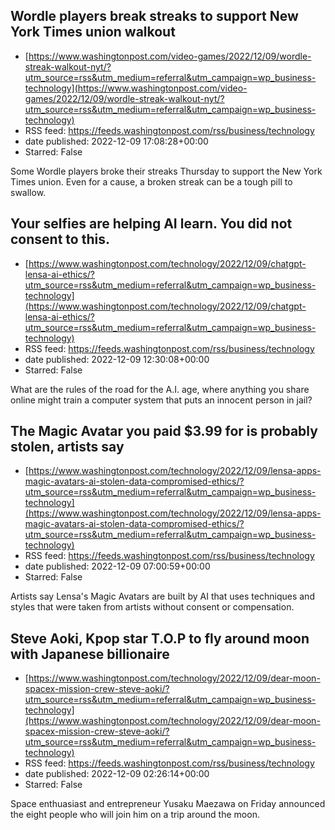 ## Wordle players break streaks to support New York Times union walkout
 - [https://www.washingtonpost.com/video-games/2022/12/09/wordle-streak-walkout-nyt/?utm_source=rss&utm_medium=referral&utm_campaign=wp_business-technology](https://www.washingtonpost.com/video-games/2022/12/09/wordle-streak-walkout-nyt/?utm_source=rss&utm_medium=referral&utm_campaign=wp_business-technology)
 - RSS feed: https://feeds.washingtonpost.com/rss/business/technology
 - date published: 2022-12-09 17:08:28+00:00
 - Starred: False

Some Wordle players broke their streaks Thursday to support the New York Times union. Even for a cause, a broken streak can be a tough pill to swallow.

## Your selfies are helping AI learn. You did not consent to this.
 - [https://www.washingtonpost.com/technology/2022/12/09/chatgpt-lensa-ai-ethics/?utm_source=rss&utm_medium=referral&utm_campaign=wp_business-technology](https://www.washingtonpost.com/technology/2022/12/09/chatgpt-lensa-ai-ethics/?utm_source=rss&utm_medium=referral&utm_campaign=wp_business-technology)
 - RSS feed: https://feeds.washingtonpost.com/rss/business/technology
 - date published: 2022-12-09 12:30:08+00:00
 - Starred: False

What are the rules of the road for the A.I. age, where anything you share online might train a computer system that puts an innocent person in jail?

## The Magic Avatar you paid $3.99 for is probably stolen, artists say
 - [https://www.washingtonpost.com/technology/2022/12/09/lensa-apps-magic-avatars-ai-stolen-data-compromised-ethics/?utm_source=rss&utm_medium=referral&utm_campaign=wp_business-technology](https://www.washingtonpost.com/technology/2022/12/09/lensa-apps-magic-avatars-ai-stolen-data-compromised-ethics/?utm_source=rss&utm_medium=referral&utm_campaign=wp_business-technology)
 - RSS feed: https://feeds.washingtonpost.com/rss/business/technology
 - date published: 2022-12-09 07:00:59+00:00
 - Starred: False

Artists say Lensa's Magic Avatars are built by AI that uses techniques and styles that were taken from artists without consent or compensation.

## Steve Aoki, Kpop star T.O.P to fly around moon with Japanese billionaire
 - [https://www.washingtonpost.com/technology/2022/12/09/dear-moon-spacex-mission-crew-steve-aoki/?utm_source=rss&utm_medium=referral&utm_campaign=wp_business-technology](https://www.washingtonpost.com/technology/2022/12/09/dear-moon-spacex-mission-crew-steve-aoki/?utm_source=rss&utm_medium=referral&utm_campaign=wp_business-technology)
 - RSS feed: https://feeds.washingtonpost.com/rss/business/technology
 - date published: 2022-12-09 02:26:14+00:00
 - Starred: False

Space enthuasiast and entrepreneur Yusaku Maezawa on Friday announced the eight people who will join him on a trip around the moon.
